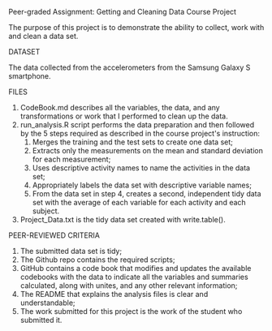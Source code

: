 Peer-graded Assignment: Getting and Cleaning Data Course Project

The purpose of this project is to demonstrate the ability to collect, work with and clean a data set. 

DATASET

The data collected from the accelerometers from the Samsung Galaxy S smartphone.

FILES

1. CodeBook.md describes all the variables, the data, and any transformations or work that I performed to clean up the data.
2. run_analysis.R script performs the data preparation and then followed by the 5 steps required as described in the course project's instruction:
    1) Merges the training and the test sets to create one data set;
    2) Extracts only the measurements on the mean and standard deviation for each measurement;
    3) Uses descriptive activity names to name the activities in the data set;
    4) Appropriately labels the data set with descriptive variable names;
    5) From the data set in step 4, creates a second, independent tidy data set with the average of each variable for each 
       activity and each subject.
 3. Project_Data.txt is the tidy data set created with write.table().      
       
PEER-REVIEWED CRITERIA

1. The submitted data set is tidy;
2. The Github repo contains the required scripts;
3. GitHub contains a code book that modifies and updates the available codebooks with the data to indicate all the variables  and summaries calculated, along with unites, and any other relevant information;
4. The README that explains the analysis files is clear and understandable;
5. The work submitted for this project is the work of the student who submitted it.




